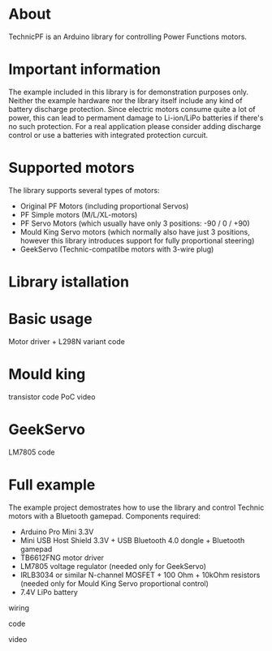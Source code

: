 # About
TechnicPF is an Arduino library for controlling Power Functions motors. 

# Important information
The example included in this library is for demonstration purposes only. Neither the example hardware nor the library itself include any kind of battery discharge protection. Since electric motors consume quite a lot of power, this can lead to permament damage to Li-ion/LiPo batteries if there's no such protection. For a real application please consider adding discharge control or use a batteries with integrated protection curcuit.

# Supported motors
The library supports several types of motors:
- Original PF Motors (including proportional Servos)
- PF Simple motors (M/L/XL-motors)
- PF Servo Motors (which usually have only 3 positions: -90 / 0 / +90)
- Mould King Servo motors (which normally also have just 3 positions, however this library introduces support for fully proportional steering)
- GeekServo (Technic-compatilbe motors with 3-wire plug)

# Library istallation

# Basic usage
Motor driver + L298N variant
code

# Mould king 
transistor
code
PoC video

# GeekServo
LM7805
code

# Full example
The example project demostrates how to use the library and control Technic motors with a Bluetooth gamepad.
Components required:
- Arduino Pro Mini 3.3V
- Mini USB Host Shield 3.3V + USB Bluetooth 4.0 dongle + Bluetooth gamepad
- TB6612FNG motor driver
- LM7805 voltage regulator (needed only for GeekServo)
- IRLB3034 or similar N-channel MOSFET + 100 Ohm + 10kOhm resistors (needed only for Mould King Servo proportional control)
- 7.4V LiPo battery

wiring

code

video

